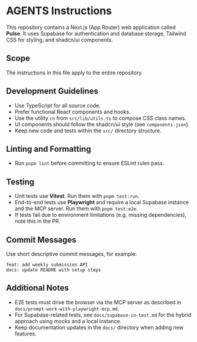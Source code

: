 # AGENTS Instructions

This repository contains a Next.js (App Router) web application called **Pulse**.
It uses Supabase for authentication and database storage, Tailwind CSS for styling,
and shadcn/ui components.

## Scope
The instructions in this file apply to the entire repository.

## Development Guidelines
- Use TypeScript for all source code.
- Prefer functional React components and hooks.
- Use the utility `cn` from `src/lib/utils.ts` to compose CSS class names.
- UI components should follow the shadcn/ui style (see `components.json`).
- Keep new code and tests within the `src/` directory structure.

## Linting and Formatting
- Run `pnpm lint` before committing to ensure ESLint rules pass.

## Testing
- Unit tests use **Vitest**. Run them with `pnpm test:run`.
- End-to-end tests use **Playwright** and require a local Supabase instance and the MCP server. Run them with `pnpm test:e2e`.
- If tests fail due to environment limitations (e.g. missing dependencies), note this in the PR.

## Commit Messages
Use short descriptive commit messages, for example:
```
feat: add weekly submission API
docs: update README with setup steps
```

## Additional Notes
- E2E tests must drive the browser via the MCP server as described in `docs/prompt-work-with-playwright-mcp.md`.
- For Supabase-related tests, see `docs/supabase-in-test.md` for the hybrid approach using mocks and a local instance.
- Keep documentation updates in the `docs/` directory when adding new features.
